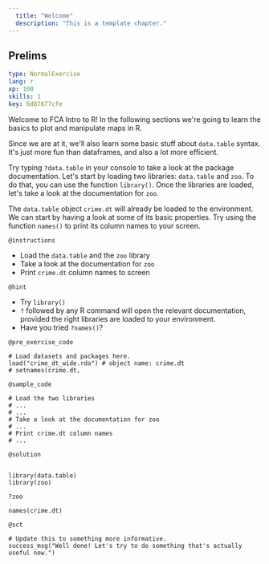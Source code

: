 ```yaml
---
  title: "Welcome"
  description: "This is a template chapter."
---
```


## Prelims

```yaml
type: NormalExercise 
lang: r
xp: 100 
skills: 1
key: 6d87677cfe   
```


Welcome to FCA Intro to R! In the following sections we're going to learn the basics to plot and manipulate maps in R. 

Since we are at it, we'll also learn some basic stuff about `data.table` syntax. It's just more fun than dataframes, and also a lot more efficient.

Try typing `?data.table` in your console to take a look at the package documentation.
Let's start by loading two libraries: `data.table` and `zoo`. To do that, you can use the function `library()`. Once the libraries are loaded, let's take a look at the documentation for `zoo`.

The `data.table` object `crime.dt` will already be loaded to the environment. We can start by having a look at some of its basic properties. Try using the function `names()` to print its column names to your screen.


`@instructions`
- Load the `data.table` and the `zoo` library
- Take a look at the documentation for `zoo`
- Print `crime.dt` column names to screen

`@hint`
- Try `library()`
- `?` followed by any R command will open the relevant documentation, provided the right libraries are loaded to your environment.
- Have you tried `?names()`?

`@pre_exercise_code`

```{r}
# Load datasets and packages here.
load("crime_dt_wide.rda") # object name: crime.dt
# setnames(crime.dt,
```

`@sample_code`

```{r}
# Load the two libraries
# ...
# ...
# Take a look at the documentation for zoo
# ...
# Print crime.dt column names
# ...
```

`@solution`

```{r}

library(data.table)
library(zoo)

?zoo

names(crime.dt)
```

`@sct`

```{r}
# Update this to something more informative.
success_msg("Well done! Let's try to do something that's actually useful now.")
```
